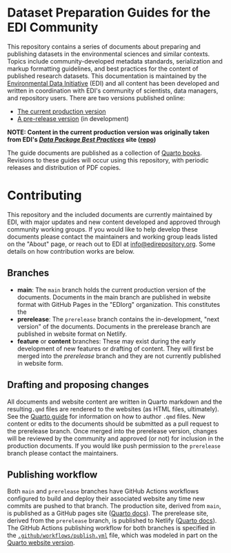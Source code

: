 # Dataset Preparation Guides for the EDI Community

This repository contains a series of documents about preparing and publishing datasets in the environmental sciences and similar contexts. Topics include community-developed metadata standards, serialization and markup formatting guidelines, and best practices for the content of published research datasets. This documentation is maintained by the [Environmental Data Initiative](https://edirepository.org) (EDI) and all content has been developed and written in coordination with EDI's community of scientists, data managers, and repository users. There are two versions published online:

* [The current production version](https://ediorg.github.io/dataset_preparation_guides/)
* [A pre-release version](https://prerelease-edi-docs.netlify.app) (in development)

**NOTE: Content in the current production version was originally taken from EDI's [*Data Package Best Practices*](https://ediorg.github.io/data-package-best-practices/) site ([repo](https://github.com/EDIorg/data-package-best-practices))**

The guide documents are published as a collection of [Quarto books](https://quarto.org/docs/books). Revisions to these guides will occur using this repository, with periodic releases and distribution of PDF copies.

# Contributing

This repository and the included documents are currently maintained by EDI, with major updates and new content developed and approved through community working groups. If you would like to help develop these documents please contact the maintainers and working group leads listed on the "About" page, or reach out to EDI at [info@edirepository.org](mailto:info@edirepository.org>). Some details on how contribution works are below.

## Branches

* **main**: The `main` branch holds the current production version of the documents. Documents in the main branch are published in website format with GitHub Pages in the "EDIorg" organization. This constitutes the 
* **prerelease**: The `prerelease` branch contains the in-development, "next version" of the documents. Documents in the prerelease branch are published in website format on Netlify.
* **feature** or **content** branches: These may exist during the early development of new features or drafting of content. They will first be merged into the _prerelease_ branch and they are not currently published in website form.

## Drafting and proposing changes

All documents and website content are written in Quarto markdown and the resulting`.qmd` files are rendered to the websites (as HTML files, ultimately). See the [Quarto guide](https://quarto.org/docs/guide/) for information on how to author `.qmd` files. New content or edits to the documents should be submitted as a pull request to the prerelease branch. Once merged into the prerelease version, changes will be reviewed by the community and approved (or not) for inclusion in the production documents. If you would like push permission to the `prerelease` branch please contact the maintainers.

## Publishing workflow

Both `main` and `prerelease` branches have GitHub Actions workflows configured to build and deploy their associated website any time new commits are pushed to that branch. The production site, derived from `main`, is published as a GitHub pages site ([Quarto docs](https://quarto.org/docs/publishing/github-pages.html#github-action)). The prerelease site, derived from the `prerelease` branch, is published to Netlify ([Quarto docs](https://quarto.org/docs/publishing/netlify.html#github-action)). The GitHub Actions publishing workflow for both branches is specified in the [`.github/workflows/publish.yml`](.github/workflows/publish.yml) file, which was modeled in part on the [Quarto website version](https://github.com/quarto-dev/quarto-web/blob/main/.github/workflows/publish.yml).


